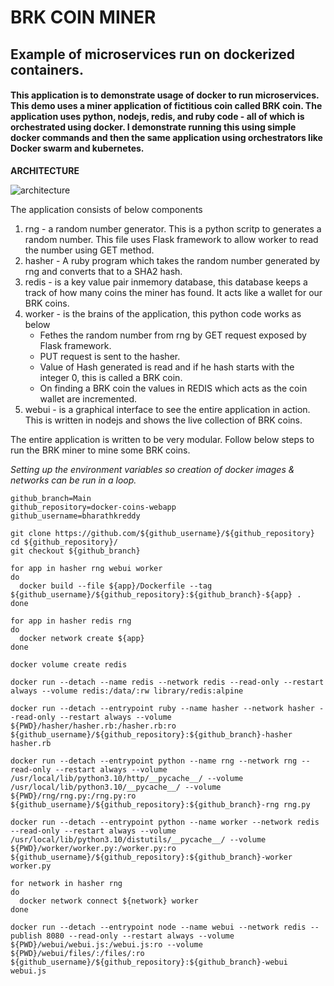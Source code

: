 # BRK COIN MINER
## Example of microservices run on dockerized containers. 

#### This application is to demonstrate usage of docker to run microservices. This demo uses a miner application of fictitious coin called BRK coin. The application uses python, nodejs, redis, and ruby code - all of which is orchestrated using docker. I demonstrate running this using simple docker commands and then the same application using orchestrators like Docker swarm and kubernetes.  

**ARCHITECTURE**

![architecture](https://github.com/bharathkreddy/docker-coins-webapp/blob/main/dockercoins-diagram.svg?raw=true)


The application consists of below components
1. rng - a random number generator. This is a python scritp to generates a random number. This file uses Flask framework to allow worker to read the number using GET method.
2. hasher - A ruby program which takes the random number generated by rng and converts that to a SHA2 hash.
3. redis - is a key value pair inmemory database, this database keeps a track of how many coins the miner has found. It acts like a wallet for our BRK coins.
4. worker - is the brains of the application, this python code works as below
    - Fethes the random number from rng by GET request exposed by Flask framework. 
    - PUT request is sent to the hasher.
    - Value of Hash generated is read and if he hash starts with the integer 0, this is called a BRK coin. 
    - On finding a BRK coin the values in REDIS which acts as the coin wallet are incremented.
5. webui - is a graphical interface to see the entire application in action. This is written in nodejs and shows the live collection of BRK coins.

The entire application is written to be very modular. Follow below steps to run the BRK miner to mine some BRK coins. 

*Setting up the environment variables so creation of docker images & networks can be run in a loop.*

```
github_branch=Main
github_repository=docker-coins-webapp
github_username=bharathkreddy
```
```
git clone https://github.com/${github_username}/${github_repository}
cd ${github_repository}/
git checkout ${github_branch}
```
```
for app in hasher rng webui worker
do
  docker build --file ${app}/Dockerfile --tag ${github_username}/${github_repository}:${github_branch}-${app} .
done
```
```
for app in hasher redis rng
do
  docker network create ${app}
done
```
```
docker volume create redis
```
```
docker run --detach --name redis --network redis --read-only --restart always --volume redis:/data/:rw library/redis:alpine
```
```
docker run --detach --entrypoint ruby --name hasher --network hasher --read-only --restart always --volume ${PWD}/hasher/hasher.rb:/hasher.rb:ro ${github_username}/${github_repository}:${github_branch}-hasher hasher.rb
```
```
docker run --detach --entrypoint python --name rng --network rng --read-only --restart always --volume /usr/local/lib/python3.10/http/__pycache__/ --volume /usr/local/lib/python3.10/__pycache__/ --volume ${PWD}/rng/rng.py:/rng.py:ro ${github_username}/${github_repository}:${github_branch}-rng rng.py
```
```
docker run --detach --entrypoint python --name worker --network redis --read-only --restart always --volume /usr/local/lib/python3.10/distutils/__pycache__/ --volume ${PWD}/worker/worker.py:/worker.py:ro ${github_username}/${github_repository}:${github_branch}-worker worker.py
```
```
for network in hasher rng
do
  docker network connect ${network} worker
done
```
```
docker run --detach --entrypoint node --name webui --network redis --publish 8080 --read-only --restart always --volume ${PWD}/webui/webui.js:/webui.js:ro --volume ${PWD}/webui/files/:/files/:ro ${github_username}/${github_repository}:${github_branch}-webui webui.js
```

